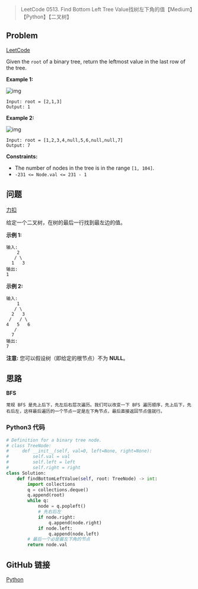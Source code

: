 > LeetCode 0513. Find Bottom Left Tree Value找树左下角的值【Medium】【Python】【二叉树】

## Problem

[LeetCode](https://leetcode.com/problems/find-bottom-left-tree-value/)

Given the `root` of a binary tree, return the leftmost value in the last row of the tree.

**Example 1:**

![img](https://assets.leetcode.com/uploads/2020/12/14/tree1.jpg)

```
Input: root = [2,1,3]
Output: 1
```

**Example 2:**

![img](https://assets.leetcode.com/uploads/2020/12/14/tree2.jpg)

```
Input: root = [1,2,3,4,null,5,6,null,null,7]
Output: 7
```

**Constraints:**

- The number of nodes in the tree is in the range `[1, 104]`.
- `-231 <= Node.val <= 231 - 1`

## 问题

[力扣](https://leetcode-cn.com/problems/find-bottom-left-tree-value/)

给定一个二叉树，在树的最后一行找到最左边的值。

**示例 1:**

    输入:
    	2
       / \
      1   3
    输出:
    1
**示例 2:**



    输入:
    	1
       / \
      2   3
     /   / \
    4   5   6
       /
      7
    输出:
    7

**注意:** 您可以假设树（即给定的根节点）不为 **NULL**。

## 思路

**BFS**

```
常规 BFS 是先上后下，先左后右层次遍历。我们可以改变一下 BFS 遍历顺序，先上后下，先右后左，这样最后遍历的一个节点一定是左下角节点，最后直接返回节点值就行。
```

### Python3 代码

```python
# Definition for a binary tree node.
# class TreeNode:
#     def __init__(self, val=0, left=None, right=None):
#         self.val = val
#         self.left = left
#         self.right = right
class Solution:
    def findBottomLeftValue(self, root: TreeNode) -> int:
        import collections
        q = collections.deque()
        q.append(root)
        while q:
            node = q.popleft()
            # 先右后左
            if node.right:
                q.append(node.right)
            if node.left:
                q.append(node.left)
        # 最后一个必是最左下角的节点
        return node.val
```

## GitHub 链接

[Python](https://github.com/Wonz5130/LeetCode-Solutions/blob/master/solutions/0513-Find-Bottom-Left-Tree-Value/0513.py)